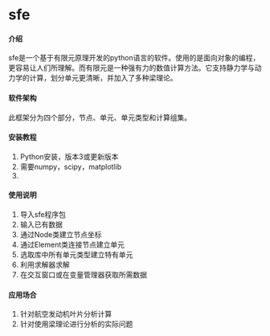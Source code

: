# sfe

#### 介绍
sfe是一个基于有限元原理开发的python语言的软件。使用的是面向对象的编程，更容易让人们所理解。而有限元是一种强有力的数值计算方法。它支持静力学与动力学的计算，划分单元更清晰，并加入了多种梁理论。

#### 软件架构
此框架分为四个部分，节点、单元、单元类型和计算组集。

#### 安装教程

1.  Python安装，版本3或更新版本
2.  需要numpy，scipy，matplotlib
3.  

#### 使用说明

1.  导入sfe程序包
2.  输入已有数据
3.  通过Node类建立节点坐标
4.  通过Element类连接节点建立单元
5.  选取库中所有单元类型建立特有单元
6.  利用求解器求解
7.  在交互窗口或在变量管理器获取所需数据

#### 应用场合

1.  针对航空发动机叶片分析计算
2.  针对使用梁理论进行分析的实际问题
 
